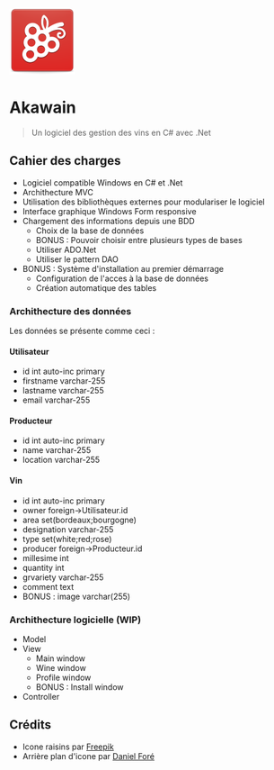 ![Icon](./resources/img/Akawain.png)

# Akawain
> Un logiciel des gestion des vins en C# avec .Net

## Cahier des charges

* Logiciel compatible Windows en C# et .Net
* Archithecture MVC
* Utilisation des bibliothèques externes pour modulariser le logiciel
* Interface graphique Windows Form responsive
* Chargement des informations depuis une BDD
  * Choix de la base de données
  * BONUS : Pouvoir choisir entre plusieurs types de bases
  * Utiliser ADO.Net
  * Utiliser le pattern DAO
* BONUS : Système d'installation au premier démarrage
  * Configuration de l'acces à la base de données
  * Création automatique des tables

### Archithecture des données

Les données se présente comme ceci : 

#### Utilisateur

* id int auto-inc primary
* firstname varchar-255
* lastname varchar-255
* email varchar-255

#### Producteur

* id int auto-inc primary
* name varchar-255
* location varchar-255

#### Vin

* id int auto-inc primary
* owner foreign->Utilisateur.id
* area set(bordeaux;bourgogne)
* designation varchar-255
* type set(white;red;rose)
* producer foreign->Producteur.id
* millesime int
* quantity int
* grvariety varchar-255
* comment text
* BONUS : image varchar(255)

### Archithecture logicielle (WIP)

* Model
* View
  * Main window
  * Wine window
  * Profile window
  * BONUS : Install window
* Controller


## Crédits

* Icone raisins par [Freepik](http://www.flaticon.com/authors/freepik)
* Arrière plan d'icone par [Daniel Foré](http://danrabbit.deviantart.com/)
